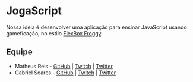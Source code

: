 # JogaScript
Nossa ideia é desenvolver uma aplicação para ensinar JavaScript usando gameficação, no estilo [FlexBox Froggy](https://flexboxfroggy.com).

## Equipe

- Matheus Reis - [GitHub](https://github.com/reisdev) | [Twitch](https://twitch.tv/reisdev) | [Twitter](https://twitter.com/reisdev)
- Gabriel Soares - [GitHub](https://github.com/grsoares20) | [Twitch](https://twitch.tv/grsoares) | [Twitter](https://twitter.com/_grsoares)


